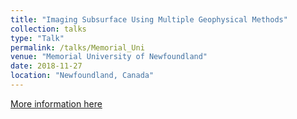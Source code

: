 ```yaml
---
title: "Imaging Subsurface Using Multiple Geophysical Methods"
collection: talks
type: "Talk"
permalink: /talks/Memorial_Uni
venue: "Memorial University of Newfoundland"
date: 2018-11-27
location: "Newfoundland, Canada"
---
```


[More information here](http://example2.com)

